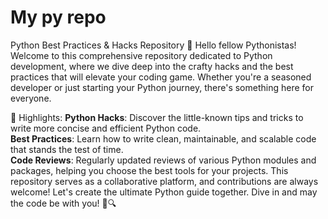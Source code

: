 # My py repo

Python Best Practices & Hacks Repository 🐍
Hello fellow Pythonistas! Welcome to this comprehensive repository dedicated to Python development, where we dive deep into the crafty hacks and the best practices that will elevate your coding game. Whether you're a seasoned 
developer or just starting your Python journey, there's something here for everyone.

🚀 Highlights:
**Python Hacks**: Discover the little-known tips and tricks to write more concise and efficient Python code.
</Br>
**Best Practices**: Learn how to write clean, maintainable, and scalable code that stands the test of time.
</Br>
**Code Reviews**: Regularly updated reviews of various Python modules and packages, helping you choose the best tools for your projects.
This repository serves as a collaborative platform, and contributions are always welcome! Let's create the ultimate Python guide together. Dive in and may the code be with you! 🌌🔍


